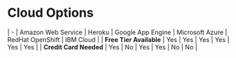 # Cloud Options

| - | Amazon Web Service | Heroku | Google App Engine | Microsoft Azure | RedHat OpenShift | IBM Cloud |
| **Free Tier Available** | Yes | Yes | Yes | Yes | Yes | Yes |
| **Credit Card Needed** | Yes | No | Yes | Yes | No | No |